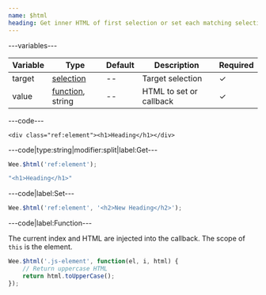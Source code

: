 ```yaml
---
name: $html
heading: Get inner HTML of first selection or set each matching selection's HTML
---
```


---variables---

| Variable | Type | Default | Description | Required |
| -- | -- | -- | -- | -- |
| target | [selection](/script#selection) | -- | Target selection | ✓ |
| value | [function](/script/#functions), string | -- | HTML to set or callback | ✓ |

---code---

```markup
<div class="ref:element"><h1>Heading</h1></div>
```

---code|type:string|modifier:split|label:Get---

```javascript
Wee.$html('ref:element');
```

```javascript
"<h1>Heading</h1>"
```

---code|label:Set---

```javascript
Wee.$html('ref:element', '<h2>New Heading</h2>');
```

---code|label:Function---

The current index and HTML are injected into the callback. The scope of ```this``` is the element.

```javascript
Wee.$html('.js-element', function(el, i, html) {
	// Return uppercase HTML
	return html.toUpperCase();
});
```